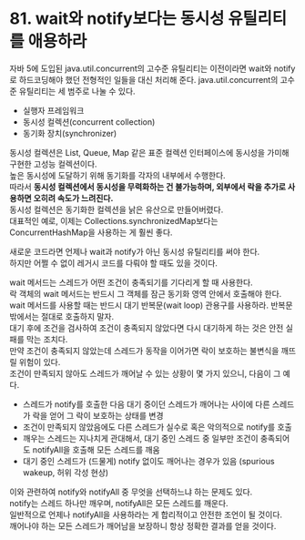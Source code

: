 # 81. wait와 notify보다는 동시성 유틸리티를 애용하라

자바 5에 도입된 java.util.concurrent의 고수준 유틸리티는 이전이라면 wait와 notify로 하드코딩해야 했던 전형적인 일들을 대신 처리해 준다.
java.util.concurrent의 고수준 유틸리티는 세 범주로 나눌 수 있다.

- 실행자 프레임워크
- 동시성 컬렉션(concurrent collection)
- 동기화 장치(synchronizer)

동시성 컬렉션은 List, Queue, Map 같은 표준 컬렉션 인터페이스에 동시성을 가미해 구현한 고성능 컬렉션이다.  
높은 동시성에 도달하기 위해 동기화를 각자의 내부에서 수행한다.  
따라서 **동시성 컬렉션에서 동시성을 무력화하는 건 불가능하며, 외부에서 락을 추가로 사용하면 오히려 속도가 느려진다.**  
동시성 컬렉션은 동기화한 컬렉션을 낡은 유산으로 만들어버렸다.  
대표적인 예로, 이제는 Collections.synchronizedMap보다는 ConcurrentHashMap을 사용하는 게 훨씬 좋다.

새로운 코드라면 언제나 wait과 notify가 아닌 동시성 유틸리티를 써야 한다.  
하지만 어쩔 수 없이 레거시 코드를 다뤄야 할 때도 있을 것이다.

wait 메서드는 스레드가 어떤 조건이 충족되기를 기다리게 할 때 사용한다.  
락 객체의 wait 메서드는 반드시 그 객체를 잠근 동기화 영역 안에서 호출해야 한다.  
wait 메서드를 사용할 때는 반드시 대기 반복문(wait loop) 관용구를 사용하라. 반복문 밖에서는 절대로 호출하지 말자.  
대기 후에 조건을 검사하여 조건이 충족되지 않았다면 다시 대기하게 하는 것은 안전 실패를 막는 조치다.  
만약 조건이 충족되지 않았는데 스레드가 동작을 이어가면 락이 보호하는 불변식을 깨뜨릴 위험이 있다.  
조건이 만족되지 않아도 스레드가 깨어날 수 있는 상황이 몇 가지 있으니, 다음이 그 예다.

- 스레드가 notify를 호출한 다음 대기 중이던 스레드가 깨어나는 사이에 다른 스레드가 락을 얻어 그 락이 보호하는 상태를 변경
- 조건이 만족되지 않았음에도 다른 스레드가 실수로 혹은 악의적으로 notify를 호출
- 깨우는 스레드는 지나치게 관대해서, 대기 중인 스레드 중 일부만 조건이 충족되어도 notifyAll을 호출해 모든 스레드를 깨움
- 대기 중인 스레드가 (드물게) notify 없이도 깨어나는 경우가 있음 (spurious wakeup, 허위 각성 현상)

이와 관련하여 notify와 notifyAll 중 무엇을 선택하느냐 하는 문제도 있다.  
notify는 스레드 하나만 깨우며, notifyAll은 모든 스레드를 깨운다.  
일반적으로 언제나 notifyAll을 사용하라는 게 합리적이고 안전한 조언이 될 것이다.  
깨어나야 하는 모든 스레드가 깨어남을 보장하니 항상 정확한 결과를 얻을 것이다.
